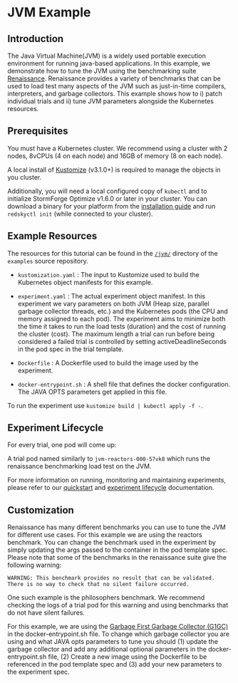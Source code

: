 # JVM Example

## Introduction
The Java Virtual Machine(JVM) is a widely used portable execution environment for running java-based applications. In this example, we demonstrate how to tune the JVM using the benchmarking suite [Renaissance](https://github.com/renaissance-benchmarks/renaissance/). Renaissance provides a variety of benchmarks that can be used to load test many aspects of the JVM such as just-in-time compilers, interpreters, and garbage collectors. This example shows how to i) patch individual trials and ii) tune JVM parameters alongside the Kubernetes resources.

## Prerequisites

You must have a Kubernetes cluster. We recommend using a cluster with 2 nodes, 8vCPUs (4 on each node) and 16GB of memory (8 on each node).

A local install of [Kustomize](https://github.com/kubernetes-sigs/kustomize/releases) (v3.1.0+) is required to manage the objects in you cluster.

Additionally, you will need a local configured copy of `kubectl` and to initialize StormForge Optimize v1.6.0 or later in your cluster. You can download a binary for your platform from the [installation guide](https://docs.stormforge.io/getting-started/install/) and run `redskyctl init` (while connected to your cluster).

## Example Resources

The resources for this tutorial can be found in the [`/jvm/`](https://github.com/thestormforge/examples/jvm) directory of the `examples` source repository.

* `kustomization.yaml`
: The input to Kustomize used to build the Kubernetes object manifests for this example.

* `experiment.yaml`
: The actual experiment object manifest. In this experiment we vary parameters on both JVM (Heap size, parallel garbage collector threads, etc.) and the Kubernetes pods (the CPU and memory assigned to each pod). The experiment aims to minimize both the time it takes to run the load tests (duration) and the cost of running the cluster (cost). The maximum length a trial can run before being considered a failed trial is controlled by setting activeDeadlineSeconds in the pod spec in the trial template.

* `Dockerfile`
: A Dockerfile used to build the image used by the experiment.

* `docker-entrypoint.sh`
: A shell file that defines the docker configuration. The JAVA OPTS parameters get applied in this file.

To run the experiment use `kustomize build | kubectl apply -f -`.

## Experiment Lifecycle

For every trial, one pod will come up:

A trial pod named similarly to `jvm-reactors-000-57vk8` which runs the renaissance benchmarking load test on the JVM.

For more information on running, monitoring and maintaining experiments, please refer to our [quickstart](https://docs.stormforge.io/getting-started/quickstart/) and [experiment lifecycle](https://docs.stormforge.io/lifecycle/) documentation.

## Customization

Renaissance has many different benchmarks you can use to tune the JVM for different use cases. For this example we are using the reactors benchmark. You can change the benchmark used in the experiment by simply updating the args passed to the container in the pod template spec. Please note that some of the benchmarks in the renaissance suite give the following warning:

`WARNING: This benchmark provides no result that can be validated. There is no way to check that no silent failure occurred.`

One such example is the philosophers benchmark. We recommend checking the logs of a trial pod for this warning and using benchmarks that do not have silent failures.

For this example, we are using the [Garbage First Garbage Collector (G1GC)](https://docs.oracle.com/javase/9/gctuning/garbage-first-garbage-collector.htm#JSGCT-GUID-F1BE86FA-3EDC-4D4F-BDB4-4B044AD83180) in the docker-entrypoint.sh file. To change which garbage collector you are using and what JAVA opts parameters to tune you should (1) update the garbage collector and add any additional optional parameters in the docker-entrypoint.sh file, (2) Create a new image using the Dockerfile to be referenced in the pod template spec and (3) add your new parameters to the experiment spec.
